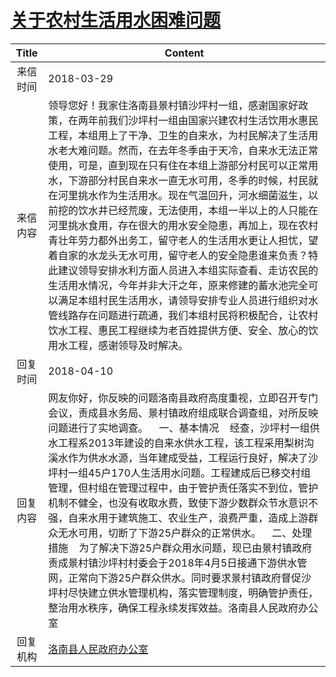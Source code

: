 # <a href="http://www.shangluo.gov.cn/zmhd/ldxxxx.jsp?urltype=leadermail.LeaderMailContentUrl&wbtreeid=1112&leadermailid=4617">关于农村生活用水困难问题</a>
|Title|Content|
|:---:|---|
|来信时间|2018-03-29|
|来信内容|领导您好！我家住洛南县景村镇沙坪村一组，感谢国家好政策，在两年前我们沙坪村一组由国家兴建农村生活饮用水惠民工程，本组用上了干净、卫生的自来水，为村民解决了生活用水老大难问题。然而，在去年冬季由于天冷，自来水无法正常使用，可是，直到现在只有住在本组上游部分村民可以正常用水，下游部分村民自来水一直无水可用，冬季的时候，村民就在河里挑水作为生活用水。现在气温回升，河水细菌滋生，以前挖的饮水井已经荒废，无法使用，本组一半以上的人只能在河里挑水食用，存在很大的用水安全隐患，再加上，现在农村青壮年劳力都外出务工，留守老人的生活用水更让人担忧，望着自家的水龙头无水可用，留守老人的安全隐患谁来负责？特此建议领导安排水利方面人员进入本组实际查看、走访农民的生活用水情况，今年并非大汗之年，原来修建的蓄水池完全可以满足本组村民生活用水，请领导安排专业人员进行组织对水管线路存在问题进行疏通，我们本组村民将积极配合，让农村饮水工程、惠民工程继续为老百姓提供方便、安全、放心的饮用水工程，感谢领导及时解决。|
|回复时间|2018-04-10|
|回复内容|网友你好，你反映的问题洛南县政府高度重视，立即召开专门会议，责成县水务局、景村镇政府组成联合调查组，对所反映问题进行了实地调查。    一、基本情况    经查，沙坪村一组供水工程系2013年建设的自来水供水工程，该工程采用梨树沟溪水作为供水水源，当年建成受益，工程运行良好，解决了沙坪村一组45户170人生活用水问题。工程建成后已移交村组管理，但村组在管理过程中，由于管护责任落实不到位，管护机制不健全，也没有收取水费，致使下游少数群众节水意识不强，自来水用于建筑施工、农业生产，浪费严重，造成上游群众无水可用，切断了下游25户群众的正常供水。    二、处理措施    为了解决下游25户群众用水问题，现已由景村镇政府责成景村镇沙坪村村委会于2018年4月5日接通下游供水管网，正常向下游25户群众供水。同时要求景村镇政府督促沙坪村尽快建立供水管理机构，落实管理制度，明确管护责任，整治用水秩序，确保工程永续发挥效益。洛南县人民政府办公室|
|回复机构|<a href="../../categories/agencies/洛南县人民政府办公室.md">洛南县人民政府办公室</a>|
